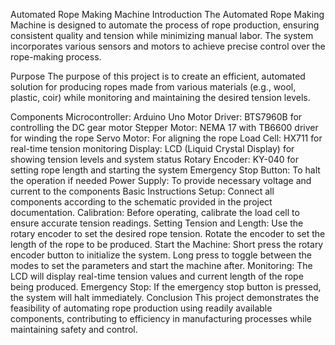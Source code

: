 Automated Rope Making Machine
Introduction
The Automated Rope Making Machine is designed to automate the process of rope production, ensuring consistent quality and tension while minimizing manual labor. The system incorporates various sensors and motors to achieve precise control over the rope-making process.

Purpose
The purpose of this project is to create an efficient, automated solution for producing ropes made from various materials (e.g., wool, plastic, coir) while monitoring and maintaining the desired tension levels.

Components
Microcontroller: Arduino Uno
Motor Driver: BTS7960B for controlling the DC gear motor
Stepper Motor: NEMA 17 with TB6600 driver for winding the rope
Servo Motor: For aligning the rope
Load Cell: HX711 for real-time tension monitoring
Display: LCD (Liquid Crystal Display) for showing tension levels and system status
Rotary Encoder: KY-040 for setting rope length and starting the system
Emergency Stop Button: To halt the operation if needed
Power Supply: To provide necessary voltage and current to the components
Basic Instructions
Setup: Connect all components according to the schematic provided in the project documentation.
Calibration: Before operating, calibrate the load cell to ensure accurate tension readings.
Setting Tension and Length:
Use the rotary encoder to set the desired rope tension.
Rotate the encoder to set the length of the rope to be produced.
Start the Machine:
Short press the rotary encoder button to initialize the system.
Long press to toggle between the modes to set the parameters and start the machine after.
Monitoring: The LCD will display real-time tension values and current length of the rope being produced.
Emergency Stop: If the emergency stop button is pressed, the system will halt immediately.
Conclusion
This project demonstrates the feasibility of automating rope production using readily available components, contributing to efficiency in manufacturing processes while maintaining safety and control.
